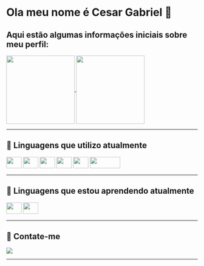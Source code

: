 <h1>Ola meu nome é Cesar Gabriel 👋</h1>


<h2>Aqui estão algumas informações iniciais sobre meu perfil:</h2>

<div>
    <a href="https://github.com/CesarGabriel26">
    <img height=180em align="center" src="https://github-readme-stats.vercel.app/api?username=CesarGabriel26&show_icons=true&theme=gruvbox" />
  </a>
  <a href="https://github.com/CesarGabriel26">
    <img height=180em align="center" src="https://github-readme-stats.vercel.app/api/top-langs/?username=CesarGabriel26&layout=compact&theme=gruvbox" />
  </a>
</div>

<hr>
<h2>🔭 Linguagens que utilizo atualmente</h2>
<div>
  <img height=30 width=40 src="https://cdn.jsdelivr.net/gh/devicons/devicon/icons/javascript/javascript-original.svg" />     
  <img height=30 width=40 src="https://cdn.jsdelivr.net/gh/devicons/devicon/icons/css3/css3-original.svg" /> 
  <img height=30 width=40 src="https://cdn.jsdelivr.net/gh/devicons/devicon/icons/html5/html5-original.svg" />
  <img height=30 width=40 src="https://cdn.jsdelivr.net/gh/devicons/devicon/icons/python/python-original.svg" />
  <img height=30 width=40 src="https://cdn.jsdelivr.net/gh/devicons/devicon/icons/godot/godot-original-wordmark.svg" />
  <img height=30 width=80 src="https://cdn.jsdelivr.net/gh/devicons/devicon/icons/go/go-original-wordmark.svg" />     
</div>     
<hr>
<h2>🌱 Linguagens que estou aprendendo atualmente</h2>
<div>
  <img height=30 width=40 src="https://cdn.jsdelivr.net/gh/devicons/devicon/icons/react/react-original-wordmark.svg" /> 
  <img height=30 width=40 src="https://cdn.jsdelivr.net/gh/devicons/devicon/icons/csharp/csharp-original.svg" /> 
</div>     
<hr>
<h2>🔔 Contate-me</h2>
<div>
  <a href="mailto:cesargabrielsousasousa@gmail.com" target="_blank">
    <img src="https://img.shields.io/badge/Gmail-D14836?style=for-the-badge&logo=gmail&logoColor=white" />     
  </a>
</div>     
<hr>
